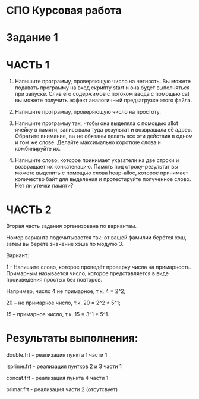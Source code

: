 # СПО Курсовая работа
# Задание 1

# ЧАСТЬ 1

1. Напишите программу, проверяющую число на четность. Вы можете подавать программу на вход скрипту start и она будет выполняться при запуске. Слив его содержимое с потоком ввода с помощью cat вы можете получить эффект аналогичный предзагрузке этого файла.

2. Напишите программу, проверяющую число на простоту.

3. Напишите программу так, чтобы она выделяла с помощью allot ячейку в памяти, записывала туда результат и возвращала её адрес. Обратите внимание, вы не обязаны делать все эти действия в одном и том же слове. Делайте максимально короткие слова и комбинируйте их.

4. Напишите слово, которое принимает указатели на две строки и возвращает их конкатенацию. Память под строку-результат вы можете выделить с помощью слова heap-alloc, которое принимает количество байт для выделения и протестируйте полученное слово. Нет ли утечки памяти?

# ЧАСТЬ 2

Вторая часть задания организована по вариантам. 

Номер варианта подсчитывается так: от вашей фамилии берётся хэш, затем вы берёте значение хэша по модулю 3.

Вариант:

1 - Напишите слово, которое проведёт проверку числа на примарность.
Примарным называется число, которое представляется в виде произведения простых без повторов. 

Например, число 4 не примарное, т.к. 4 = 2^2; 

20 – не примарное число, т.к. 20 = 2^2 * 5^1;

15 – примарное число, т.к. 15 = 3^1 * 5^1.

# Результаты выполнения:
double.frt - реализация пункта 1 части 1

isprime.frt - реализация пунтков 2 и 3 части 1

concat.frt - реализация пункта 4 части 1

primar.frt - реализация части 2 (отсутсвует)
